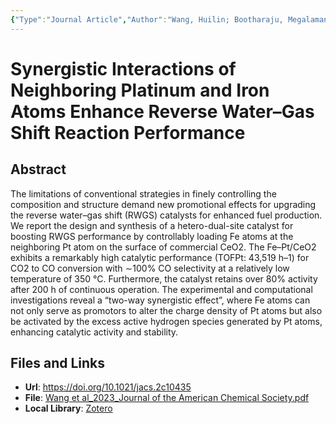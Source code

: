 ```yaml
---
{"Type":"Journal Article","Author":"Wang, Huilin; Bootharaju, Megalamane S.; Kim, Jeong Hyun; Wang, Ying; Wang, Ke; Zhao, Meng; Zhang, Rui; Xu, Jing; Hyeon, Taeghwan; Wang, Xiao; Song, Shuyan; Zhang, Hongjie","Journal":"Journal of the American Chemical Society","Volume":145,"Issue":4,"Pages":"2264-2270","Year":2023,"DOI":"10.1021/jacs.2c10435","tags":["paper/viewed"],"detail":"https://freezing.cool/mind/","dg-publish":true,"date":"2023-08-25-Friday 18:58:49","update":"2023-08-25-Friday 18:58:54","permalink":"/3-read/paper/wang-et-al-2023-synergistic-interactions-of-neighboring-platinum-and-iron-atoms-enhance-reverse-water-gas-shift-reaction-performance/","dgPassFrontmatter":true,"created":"2023-08-25-Friday 18:58:49","updated":"2023-08-25-Friday 18:58:54"}
---
```



# Synergistic Interactions of Neighboring Platinum and Iron Atoms Enhance Reverse Water–Gas Shift Reaction Performance

## Abstract

The limitations of conventional strategies in finely controlling the composition and structure demand new promotional effects for upgrading the reverse water–gas shift (RWGS) catalysts for enhanced fuel production. We report the design and synthesis of a hetero-dual-site catalyst for boosting RWGS performance by controllably loading Fe atoms at the neighboring Pt atom on the surface of commercial CeO2. The Fe–Pt/CeO2 exhibits a remarkably high catalytic performance (TOFPt: 43,519 h–1) for CO2 to CO conversion with ∼100% CO selectivity at a relatively low temperature of 350 °C. Furthermore, the catalyst retains over 80% activity after 200 h of continuous operation. The experimental and computational investigations reveal a “two-way synergistic effect”, where Fe atoms can not only serve as promotors to alter the charge density of Pt atoms but also be activated by the excess active hydrogen species generated by Pt atoms, enhancing catalytic activity and stability.

## Files and Links

- **Url**: https://doi.org/10.1021/jacs.2c10435
- **File**: [Wang et al_2023_Journal of the American Chemical Society.pdf](file:///C:%5CUsers%5Clengb%5COneDrive%20-%20lleng%5CZotero%5CBimetallic%20synergy%5CWang%20et%20al_2023_Journal%20of%20the%20American%20Chemical%20Society.pdf)
- **Local Library**: [Zotero](zotero://select/library/items/MASV7X98)